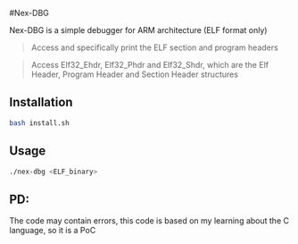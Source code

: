 #Nex-DBG

Nex-DBG is a simple debugger for ARM architecture (ELF format only) 

> Access and specifically print the ELF section and program headers 

> Access Elf32_Ehdr, Elf32_Phdr and Elf32_Shdr, which are the Elf Header, Program Header and Section Header structures 

## Installation 

```bash 
bash install.sh
```

## Usage 

```bash 
./nex-dbg <ELF_binary>
```

## PD: 

The code may contain errors, this code is based on my learning about the C language, so it is a PoC
